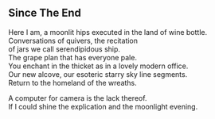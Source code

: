Since The End
-------------
Here I am, a moonlit hips executed in the land of wine bottle.  
Conversations of quivers, the recitation  
of jars we call serendipidous ship.  
The grape plan that has everyone pale.  
You enchant in the thicket as in a lovely modern office.  
Our new alcove, our esoteric starry sky line segments.  
Return to the homeland of the wreaths.  
  
A computer for camera is the lack thereof.  
If I could shine the explication and the moonlight evening.  

